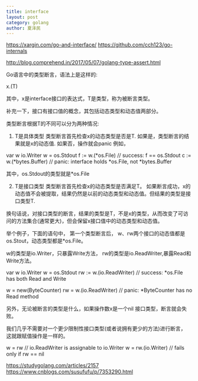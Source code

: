 ```yaml
---
title: interface
layout: post
category: golang
author: 夏泽民
---
```

https://xargin.com/go-and-interface/
https://github.com/cch123/go-internals
<!-- more -->
http://blog.comprehend.in/2017/05/07/golang-type-assert.html

Go语言中的类型断言，语法上是这样的:

x.(T)

其中，x是interface接口的表达式，T是类型，称为被断言类型。

补充一下，接口有接口值的概念，其包括动态类型和动态值两部分。

类型断言根据T的不同可以分为两种情况:

1. T是具体类型
类型断言首先检查x的动态类型是否是T.
如果是，类型断言的结果就是x的动态值.
如果否，操作就会panic
例如，

var w io.Writer
w = os.Stdout
f := w.(*os.File) // success: f == os.Stdout
c := w.(*bytes.Buffer) // panic: interface holds *os.File, not *bytes.Buffer

其中，os.Stdout的类型就是*os.File

2. T是接口类型
类型断言首先检查x的动态类型是否满足T。
如果断言成功，x的动态值不会被提取，结果仍然是以前的动态类型和动态值。但结果的类型是接口类型T.

换句话说，对接口类型的断言，结果的类型是T，不是x的类型，从而改变了可访问的方法集合(通常更大)，但会保留x接口值中的动态类型和动态值。

举个例子，下面的语句中，
第一个类型断言后，
w、rw两个接口的动态值都是os.Stout，动态类型都是*os.File。

w的类型是io.Writer，只暴露Write方法，
rw的类型是io.ReadWriter,暴露Read和Write方法。

var w io.Writer
w = os.Stdout
rw := w.(io.ReadWriter) // success: *os.File has both Read and Write

w = new(ByteCounter)
rw = w.(io.ReadWriter) // panic: *ByteCounter has no Read method

另外，无论被断言的类型是什么，如果操作数x是一个nil 接口类型，断言就会失败。

我们几乎不需要对一个更少限制性接口类型(或者说拥有更少的方法)进行断言，
这就跟赋值操作是一样的。

w = rw // io.ReadWriter is assignable to io.Writer
w = rw.(io.Writer) // fails only if rw == nil

https://studygolang.com/articles/2157
https://www.cnblogs.com/susufufu/p/7353290.html